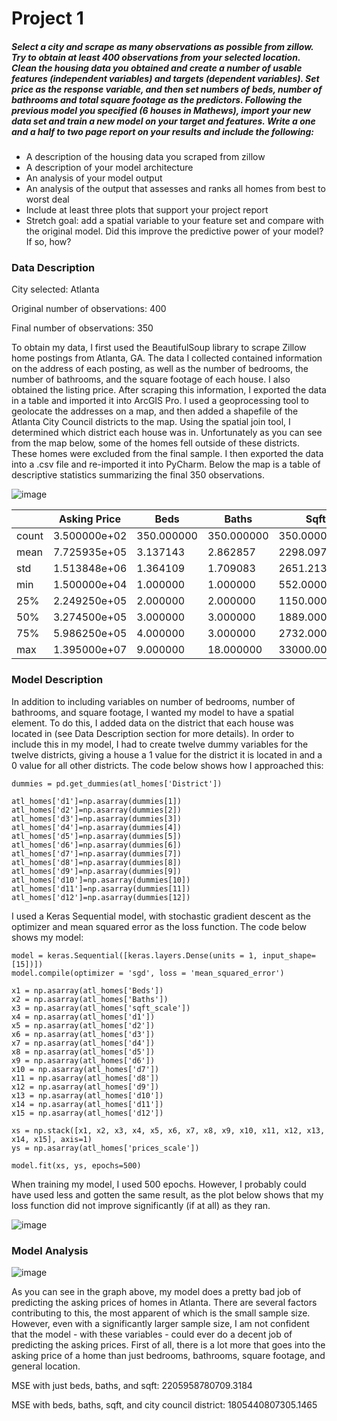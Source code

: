 # Project 1

##### Select a city and scrape as many observations as possible from zillow. Try to obtain at least 400 observations from your selected location. Clean the housing data you obtained and create a number of usable features (independent variables) and targets (dependent variables). Set price as the response variable, and then set numbers of beds, number of bathrooms and total square footage as the predictors. Following the previous model you specified (6 houses in Mathews), import your new data set and train a new model on your target and features. Write a one and a half to two page report on your results and include the following:
- A description of the housing data you scraped from zillow
- A description of your model architecture
- An analysis of your model output
- An analysis of the output that assesses and ranks all homes from best to worst deal
- Include at least three plots that support your project report
- Stretch goal: add a spatial variable to your feature set and compare with the original model. Did this improve the predictive power of your model? If so, how?

### Data Description

City selected: Atlanta

Original number of observations: 400

Final number of observations: 350

To obtain my data, I first used the BeautifulSoup library to scrape Zillow home postings from Atlanta, GA. The data I collected contained information on the address of each posting, as well as the number of bedrooms, the number of bathrooms, and the square footage of each house. I also obtained the listing price. 
After scraping this information, I exported the data in a table and imported it into ArcGIS Pro. I used a geoprocessing tool to geolocate the addresses on a map, and then added a shapefile of the Atlanta City Council districts to the map. Using the spatial join tool, I determined which district each house was in. Unfortunately as you can see from the map below, some of the homes fell outside of these districts. These homes were excluded from the final sample. I then exported the data into a .csv file and re-imported it into PyCharm. Below the map is a table of descriptive statistics summarizing the final 350 observations. 

![image](https://user-images.githubusercontent.com/78189165/109401451-d97fab00-791c-11eb-9acc-52d5ef3d9386.png)

|   |Asking Price|Beds|Baths|Sqft|
|---|-----|----|----|------|
|count|3.500000e+02|350.000000|350.000000|350.000000|
|mean|7.725935e+05|3.137143|2.862857|2298.097143|
|std|1.513848e+06|1.364109|1.709083|2651.213030|
|min|1.500000e+04|1.000000|1.000000|552.000000|
|25%|2.249250e+05|2.000000|2.000000|1150.000000|
|50%|3.274500e+05|3.000000|3.000000|1889.000000|
|75%|5.986250e+05|4.000000|3.000000|2732.000000|
|max|1.395000e+07|9.000000|18.000000|33000.000000|


### Model Description

In addition to including variables on number of bedrooms, number of bathrooms, and square footage, I wanted my model to have a spatial element. To do this, I added data on the district that each house was located in (see Data Description section for more details). In order to include this in my model, I had to create twelve dummy variables for the twelve districts, giving a house a 1 value for the district it is located in and a 0 value for all other districts. The code below shows how I approached this:

```
dummies = pd.get_dummies(atl_homes['District'])

atl_homes['d1']=np.asarray(dummies[1])
atl_homes['d2']=np.asarray(dummies[2])
atl_homes['d3']=np.asarray(dummies[3])
atl_homes['d4']=np.asarray(dummies[4])
atl_homes['d5']=np.asarray(dummies[5])
atl_homes['d6']=np.asarray(dummies[6])
atl_homes['d7']=np.asarray(dummies[7])
atl_homes['d8']=np.asarray(dummies[8])
atl_homes['d9']=np.asarray(dummies[9])
atl_homes['d10']=np.asarray(dummies[10])
atl_homes['d11']=np.asarray(dummies[11])
atl_homes['d12']=np.asarray(dummies[12])
```

I used a Keras Sequential model, with stochastic gradient descent as the optimizer and mean squared error as the loss function. The code below shows my model:

```
model = keras.Sequential([keras.layers.Dense(units = 1, input_shape=[15])])
model.compile(optimizer = 'sgd', loss = 'mean_squared_error')

x1 = np.asarray(atl_homes['Beds'])
x2 = np.asarray(atl_homes['Baths'])
x3 = np.asarray(atl_homes['sqft_scale'])
x4 = np.asarray(atl_homes['d1'])
x5 = np.asarray(atl_homes['d2'])
x6 = np.asarray(atl_homes['d3'])
x7 = np.asarray(atl_homes['d4'])
x8 = np.asarray(atl_homes['d5'])
x9 = np.asarray(atl_homes['d6'])
x10 = np.asarray(atl_homes['d7'])
x11 = np.asarray(atl_homes['d8'])
x12 = np.asarray(atl_homes['d9'])
x13 = np.asarray(atl_homes['d10'])
x14 = np.asarray(atl_homes['d11'])
x15 = np.asarray(atl_homes['d12'])

xs = np.stack([x1, x2, x3, x4, x5, x6, x7, x8, x9, x10, x11, x12, x13, x14, x15], axis=1)
ys = np.asarray(atl_homes['prices_scale'])

model.fit(xs, ys, epochs=500)
```

When training my model, I used 500 epochs. However, I probably could have used less and gotten the same result, as the plot below shows that my loss function did not improve significantly (if at all) as they ran. 

![image](https://user-images.githubusercontent.com/78189165/109555679-d6fb8d80-7aa3-11eb-8113-7fa5617d980c.png)

### Model Analysis

![image](https://user-images.githubusercontent.com/78189165/109556082-5721f300-7aa4-11eb-8ffd-ee08c3accc16.png)

As you can see in the graph above, my model does a pretty bad job of predicting the asking prices of homes in Atlanta. There are several factors contributing to this, the most apparent of which is the small sample size. However, even with a significantly larger sample size, I am not confident that the model - with these variables - could ever do a decent job of predicting the asking prices. First of all, there is a lot more that goes into the asking price of a home than just bedrooms, bathrooms, square footage, and general location. 



MSE with just beds, baths, and sqft: 2205958780709.3184 

MSE with beds, baths, sqft, and city council district: 1805440807305.1465

